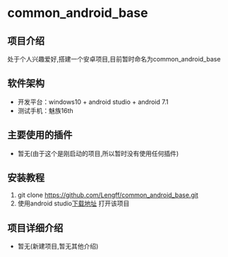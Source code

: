 # common_android_base
## 项目介绍
处于个人兴趣爱好,搭建一个安卓项目,目前暂时命名为common_android_base
## 软件架构
- 开发平台：windows10 + android studio + android 7.1
- 测试手机：魅族16th
## 主要使用的插件
- 暂无(由于这个是刚启动的项目,所以暂时没有使用任何插件)
## 安装教程
1. git clone https://github.com/Lengff/common_android_base.git
2. 使用android studio[下载地址](http://www.android-studio.org/) 打开该项目
## 项目详细介绍
- 暂无(新建项目,暂无其他介绍)
